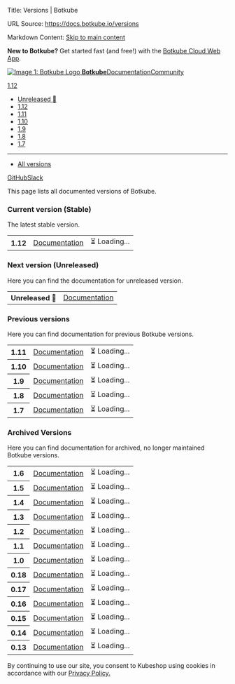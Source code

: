 Title: Versions | Botkube

URL Source: https://docs.botkube.io/versions

Markdown Content:
[Skip to main content](#__docusaurus_skipToContent_fallback)

**New to Botkube?** Get started fast (and free!) with the [Botkube Cloud Web App](https://app.botkube.io/).

[![Image 1: Botkube Logo](https://docs.botkube.io/images/botkube-black.svg) **Botkube**](https://docs.botkube.io/)[Documentation](https://docs.botkube.io/)[Community](https://docs.botkube.io/community/contribute/)

[1.12](https://docs.botkube.io/)

*   [Unreleased 🚧](https://docs.botkube.io/next/)
*   [1.12](https://docs.botkube.io/)
*   [1.11](https://docs.botkube.io/1.11/)
*   [1.10](https://docs.botkube.io/1.10/)
*   [1.9](https://docs.botkube.io/1.9/)
*   [1.8](https://docs.botkube.io/1.8/)
*   [1.7](https://docs.botkube.io/1.7/)
*   * * *
    
*   [All versions](https://docs.botkube.io/versions)

[GitHub](https://github.com/kubeshop/botkube)[Slack](https://join.botkube.io/)

This page lists all documented versions of Botkube.

### Current version (Stable)[​](#current "Direct link to Current version (Stable)")

The latest stable version.

<table><tbody><tr><th>1.12</th><td><a href="https://docs.botkube.io/">Documentation</a></td><td>⏳ Loading...</td></tr></tbody></table>

### Next version (Unreleased)[​](#unreleased "Direct link to Next version (Unreleased)")

Here you can find the documentation for unreleased version.

<table><tbody><tr><th>Unreleased 🚧</th><td><a href="https://docs.botkube.io/next">Documentation</a></td></tr></tbody></table>

### Previous versions[​](#previous "Direct link to Previous versions")

Here you can find documentation for previous Botkube versions.

<table><tbody><tr><th>1.11</th><td><a href="https://docs.botkube.io/1.11">Documentation</a></td><td>⏳ Loading...</td></tr><tr><th>1.10</th><td><a href="https://docs.botkube.io/1.10">Documentation</a></td><td>⏳ Loading...</td></tr><tr><th>1.9</th><td><a href="https://docs.botkube.io/1.9">Documentation</a></td><td>⏳ Loading...</td></tr><tr><th>1.8</th><td><a href="https://docs.botkube.io/1.8">Documentation</a></td><td>⏳ Loading...</td></tr><tr><th>1.7</th><td><a href="https://docs.botkube.io/1.7">Documentation</a></td><td>⏳ Loading...</td></tr></tbody></table>

### Archived Versions[​](#archived "Direct link to Archived Versions")

Here you can find documentation for archived, no longer maintained Botkube versions.

<table><tbody><tr><th>1.6</th><td><a href="https://969c27c7.botkube-docs-58l.pages.dev/1.6/" target="_blank" rel="noopener noreferrer">Documentation</a></td><td>⏳ Loading...</td></tr><tr><th>1.5</th><td><a href="https://969c27c7.botkube-docs-58l.pages.dev/1.5/" target="_blank" rel="noopener noreferrer">Documentation</a></td><td>⏳ Loading...</td></tr><tr><th>1.4</th><td><a href="https://969c27c7.botkube-docs-58l.pages.dev/1.4/" target="_blank" rel="noopener noreferrer">Documentation</a></td><td>⏳ Loading...</td></tr><tr><th>1.3</th><td><a href="https://58c6da63.botkube-docs-58l.pages.dev/1.3/" target="_blank" rel="noopener noreferrer">Documentation</a></td><td>⏳ Loading...</td></tr><tr><th>1.2</th><td><a href="https://58c6da63.botkube-docs-58l.pages.dev/1.2/" target="_blank" rel="noopener noreferrer">Documentation</a></td><td>⏳ Loading...</td></tr><tr><th>1.1</th><td><a href="https://58c6da63.botkube-docs-58l.pages.dev/1.1/" target="_blank" rel="noopener noreferrer">Documentation</a></td><td>⏳ Loading...</td></tr><tr><th>1.0</th><td><a href="https://58c6da63.botkube-docs-58l.pages.dev/1.0/" target="_blank" rel="noopener noreferrer">Documentation</a></td><td>⏳ Loading...</td></tr><tr><th>0.18</th><td><a href="https://c73f5a82.botkube-docs-58l.pages.dev/0.18/" target="_blank" rel="noopener noreferrer">Documentation</a></td><td>⏳ Loading...</td></tr><tr><th>0.17</th><td><a href="https://c73f5a82.botkube-docs-58l.pages.dev/0.17/" target="_blank" rel="noopener noreferrer">Documentation</a></td><td>⏳ Loading...</td></tr><tr><th>0.16</th><td><a href="https://c73f5a82.botkube-docs-58l.pages.dev/0.16/" target="_blank" rel="noopener noreferrer">Documentation</a></td><td>⏳ Loading...</td></tr><tr><th>0.15</th><td><a href="https://c73f5a82.botkube-docs-58l.pages.dev/0.15/" target="_blank" rel="noopener noreferrer">Documentation</a></td><td>⏳ Loading...</td></tr><tr><th>0.14</th><td><a href="https://c73f5a82.botkube-docs-58l.pages.dev/0.14/" target="_blank" rel="noopener noreferrer">Documentation</a></td><td>⏳ Loading...</td></tr><tr><th>0.13</th><td><a href="https://c73f5a82.botkube-docs-58l.pages.dev/0.13/" target="_blank" rel="noopener noreferrer">Documentation</a></td><td>⏳ Loading...</td></tr></tbody></table>

By continuing to use our site, you consent to Kubeshop using cookies in accordance with our [Privacy Policy.](https://botkube.io/privacy-policy)
